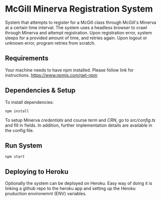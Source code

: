 # McGill Minerva Registration System

System that attempts to register for a McGill class through McGill's Minerva at a certain time interval. The system uses a headless browser to crawl through Minerva and attempt registration. Upon registration error, system sleeps for a provided amount of time, and retries again. Upon logout or unknown error, program retries from scratch.

## Requirements

Your machine needs to have npm installed. Please follow link for instructions.
https://www.npmjs.com/get-npm

## Dependencies & Setup

To install dependencies:

```
npm install
```

To setup Minerva _credentials_ and course _term_ and _CRN_, go to _src/config.ts_ and fill in fields. In addition, further implementation details are available in the config file.

## Run System

```
npm start
```

## Deploying to Heroku

Optionally the system can be deployed on Heroku. Easy way of doing it is linking a github repo to the heroku app and setting up the Heroku pruduction environemnt (ENV) variables.
